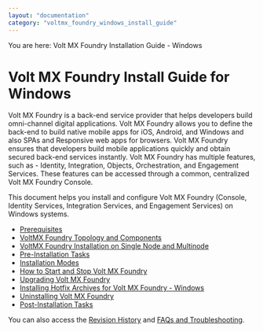 ```yaml
---
layout: "documentation"
category: "voltmx_foundry_windows_install_guide"
---
```

                          

You are here: Volt MX Foundry Installation Guide - Windows

Volt MX  Foundry Install Guide for Windows
========================================

Volt MX  Foundry is a back-end service provider that helps developers build omni-channel digital applications. Volt MX Foundry allows you to define the back-end to build native mobile apps for iOS, Android, and Windows and also SPAs and Responsive web apps for browsers. Volt MX Foundry ensures that developers build mobile applications quickly and obtain secured back-end services instantly. Volt MX Foundry has multiple features, such as - Identity, Integration, Objects, Orchestration, and Engagement Services. These features can be accessed through a common, centralized Volt MX Foundry Console.

This document helps you install and configure Volt MX Foundry (Console, Identity Services, Integration Services, and Engagement Services) on Windows systems.

*   [Prerequisites](Prerequisites.html)
*   [VoltMX Foundry Topology and Components](Foundry_Architecture_and_Components.html)
*   [VoltMX Foundry Installation on Single Node and Multinode](MF_Single-Node_Multinode.html)
*   [Pre-Installation Tasks](Pre-installation_Tasks.html)
*   [Installation Modes](Installing_Modes.html)
*   [How to Start and Stop Volt MX Foundry](Starting_VoltMX_Foundry_Console.html)
*   [Upgrading Volt MX Foundry](Upgrading_VoltMX_Foundry_Console_on_Windows.html)
*   [Installing Hotfix Archives for Volt MX Foundry - Windows](Patch_Installer_-_Windows.html)
*   [Uninstalling Volt MX Foundry](Uninstalling_VoltMX_Foundry.html)
*   [Post-Installation Tasks](Post-Installation_Tasks.html)

You can also access the [Revision History](voltmx_foundry_windows_install_guide.html) and [FAQs and Troubleshooting](Troubleshooting.html).
